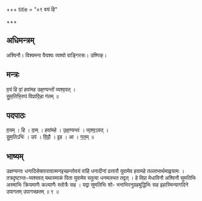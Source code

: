 +++
title = "०९ वयं हि"

+++
## अधिमन्त्रम्
अश्विनौ। विश्वमना वैयश्वः व्यश्वो वाङ्गिरसः। उष्णिक्।

## मन्त्रः
व॒यं हि वां॒ हवा॑मह उक्ष॒ण्यन्तो॑ व्यश्व॒वत् ।  
सु॒म॒तिभि॒रुप॑ विप्रावि॒हा ग॑तम् ॥

## पदपाठः
व॒यम् । हि । वा॒म् । हवा॑महे । उ॒क्ष॒ण्यन्तः॑ । व्य॒श्व॒ऽवत् ।  
सु॒म॒तिऽभिः॑ । उप॑ । वि॒प्रौ॒ । इ॒ह । आ । ग॒त॒म् ॥

## भाष्यम्
उक्षण्यन्तः धनादिसेक्तारावात्मनइच्छन्तोवयं वांहि धनादीनां प्रत्तारौ युवामेव हवामहे तल्लाभार्थमाह्वयामः । तत्रदृष्टान्तः-व्यश्ववत् यथास्माकं पिता युवामेव स्तुत्वा धनमलभत तद्वत् । हे विप्रा मेधाविनौ अश्विनौ सुमतिभिः अस्माभिः क्रियमाणैः कल्याणैः स्तोत्रैः सह । यद्वा सुमतिभिः शो- भनाभिरनुग्रहबुद्धिभिः सह इहास्मिन्यागदिने उपागतम् उपागच्छतम् ॥ ९ ॥